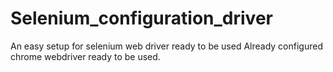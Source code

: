 # Selenium_configuration_driver
An easy setup for selenium web driver ready to be used
Already configured chrome webdriver ready to be used.

